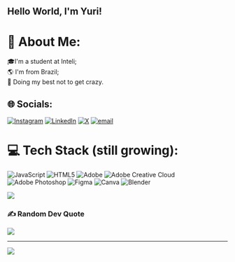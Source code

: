 ## Hello World, I'm Yuri!
<!--
https://github.blog/changelog/2022-05-19-specify-theme-context-for-images-in-markdown-beta/ 
<picture>
  <source media="(prefers-color-scheme: dark)" srcset="https://user-images.githubusercontent.com/25423296/163456776-7f95b81a-f1ed-45f7-b7ab-8fa810d529fa.png">
  <img alt="Shows an illustrated sun in light color mode and a moon with stars in dark color mode." src="https://user-images.githubusercontent.com/25423296/163456779-a8556205-d0a5-45e2-ac17-42d089e3c3f8.png">
</picture> -->

# 💫 About Me:
🎓I'm a student at Inteli;<br>🌎 I'm from Brazil;<br>🤯 Doing my best not to get crazy.


## 🌐 Socials:
[![Instagram](https://img.shields.io/badge/Instagram-%23E4405F.svg?logo=Instagram&logoColor=white)](https://instagram.com/yuri.boczar) [![LinkedIn](https://img.shields.io/badge/LinkedIn-%230077B5.svg?logo=linkedin&logoColor=white)](https://linkedin.com/in/yuriboczar) [![X](https://img.shields.io/badge/X-black.svg?logo=X&logoColor=white)](https://x.com/YuriBoczar) [![email](https://img.shields.io/badge/Email-D14836?logo=gmail&logoColor=white)](mailto:yboczar@hotmail.com) 

# 💻 Tech Stack (still growing):
![JavaScript](https://img.shields.io/badge/javascript-%23323330.svg?style=flat&logo=javascript&logoColor=%23F7DF1E) ![HTML5](https://img.shields.io/badge/html5-%23E34F26.svg?style=flat&logo=html5&logoColor=white) ![Adobe](https://img.shields.io/badge/adobe-%23FF0000.svg?style=flat&logo=adobe&logoColor=white) ![Adobe Creative Cloud](https://img.shields.io/badge/Adobe%20Creative%20Cloud-DA1F26.svg?style=flat&logo=Adobe%20Creative%20Cloud&logoColor=white) ![Adobe Photoshop](https://img.shields.io/badge/adobe%20photoshop-%2331A8FF.svg?style=flat&logo=adobe%20photoshop&logoColor=white) ![Figma](https://img.shields.io/badge/figma-%23F24E1E.svg?style=flat&logo=figma&logoColor=white) ![Canva](https://img.shields.io/badge/Canva-%2300C4CC.svg?style=flat&logo=Canva&logoColor=white) ![Blender](https://img.shields.io/badge/blender-%23F5792A.svg?style=flat&logo=blender&logoColor=white)

![](https://github-readme-stats.vercel.app/api/top-langs/?username=B0czar&theme=dark&hide_border=false&include_all_commits=false&count_private=false&layout=compact)

### ✍️ Random Dev Quote
![](https://quotes-github-readme.vercel.app/api?type=horizontal&theme=dark)

---
[![](https://visitcount.itsvg.in/api?id=B0czar&icon=5&color=4)](https://visitcount.itsvg.in)

<!-- Proudly created with GPRM ( https://gprm.itsvg.in ) -->




